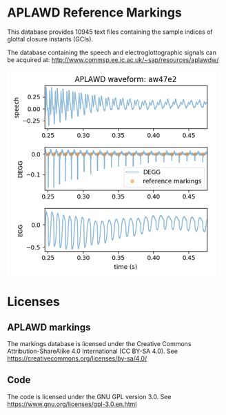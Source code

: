 # APLAWD Reference Markings

This database provides 10945 text files containing
the sample indices of glottal closure instants (GCIs).

The database containing the speech and electroglottographic
signals can be acquired at:
http://www.commsp.ee.ic.ac.uk/~sap/resources/aplawdw/

![Screenshot](aw47e2.png)

# Licenses

## APLAWD markings 
The markings database is licensed under the Creative Commons
Attribution-ShareAlike 4.0 International (CC BY-SA 4.0).
See https://creativecommons.org/licenses/by-sa/4.0/

## Code
The code is licensed under the GNU GPL version 3.0.
See https://www.gnu.org/licenses/gpl-3.0.en.html

